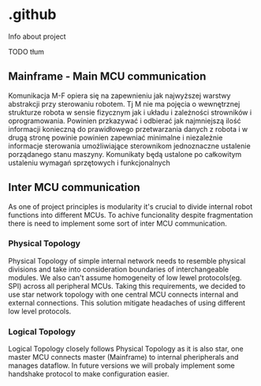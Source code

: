 # .github
Info about project



TODO tłum

## Mainframe - Main MCU communication

Komunikacja M-F opiera się na zapewnieniu jak najwyższej warstwy abstrakcji przy sterowaniu robotem. Tj M nie ma pojęcia o wewnętrznej strukturze robota w sensie 
fizycznym jak i układu i zależności strowników i oprogramowania. Powinien przkazywać i odbierać jak najmniejszą ilość informacji konieczną do prawidłowego przetwarzania danych z robota i w drugą stronę powinie
powinien zapewniać minimalne i niezależnie informacje sterowania umożliwiające sterownikom jednoznaczne ustalenie porządanego stanu maszyny. Komunikaty będą ustalone po całkowitym ustaleniu wymagań sprzętowych i funkcjonalnych 


## Inter MCU communication

As one of project principles is modularity it's crucial to divide internal robot functions into different MCUs. To achive funcionality despite fragmentation there is need to implement some sort of inter MCU communication. 

### Physical Topology

Physical Topology of simple internal network needs to resemble physical divisions and take into consideration boundaries of interchangeable modules. We also can't assume homogeneity of low lewel protocols(eg. SPI) across all peripheral MCUs. Taking this requirements, we decided to use star network topology with one central MCU connects internal and external connections. This solution mitigate headaches of using different low level protocols. 


### Logical Topology

Logical Topology closely follows Physical Topology as it is also star, one master MCU connects master (Mainframe) to internal pheripherals and manages dataflow.
In future versions we will probaly implement some handshake protocol to make configuration easier.
